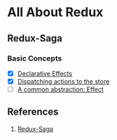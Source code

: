 # All About Redux

## Redux-Saga

### Basic Concepts

- [x] [Declarative Effects](https://redux-saga.js.org/docs/basics/DeclarativeEffects)
- [x] [Dispatching actions to the store](https://redux-saga.js.org/docs/basics/DispatchingActions#dispatching-actions-to-the-store)
- [ ] [A common abstraction: Effect](https://redux-saga.js.org/docs/basics/Effect)

## References

1. [Redux-Saga](https://redux-saga.js.org/docs/introduction/GettingStarted)
